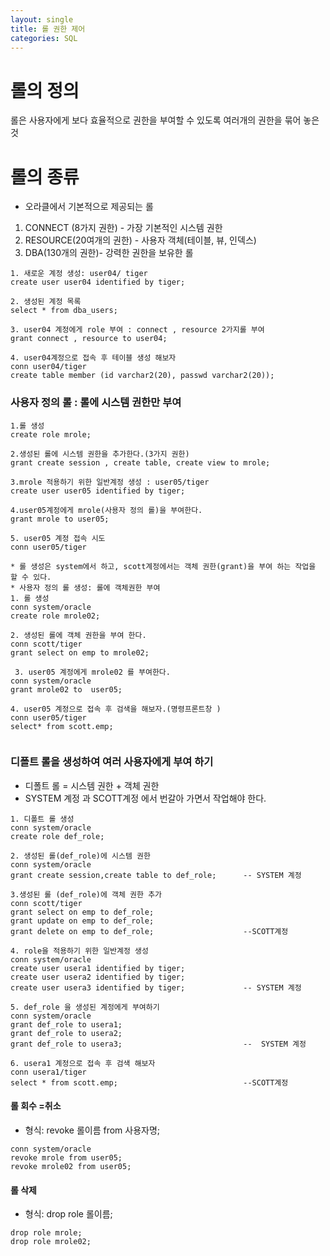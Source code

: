 ```yaml
---
layout: single
title: 롤 권한 제어 
categories: SQL
---
```

# 롤의 정의
롤은 사용자에게 보다 효율적으로 권한을 부여할 수 있도록 여러개의 권한을 묶어 놓은것 
# 롤의 종류

* 오라클에서 기본적으로 제공되는 롤
1. CONNECT (8가지 권한)  - 가장 기본적인 시스템 권한 
2. RESOURCE(20여개의 권한) - 사용자 객체(테이블, 뷰, 인덱스)
3. DBA(130개의 권한)- 강력한 권한을 보유한 롤

```````````````````````````
1. 새로운 계정 생성: user04/ tiger  
create user user04 identified by tiger;  

2. 생성된 계정 목록  
select * from dba_users;  

3. user04 계정에게 role 부여 : connect , resource 2가지롤 부여  
grant connect , resource to user04;  

4. user04계정으로 접속 후 테이블 생성 해보자  
conn user04/tiger  
create table member (id varchar2(20), passwd varchar2(20));  

``````````````````````````````````````````

### 사용자 정의 롤 : 롤에 시스템 권한만 부여 

`````````````
1.롤 생성  
create role mrole;  

2.생성된 롤에 시스템 권한을 추가한다.(3가지 권한)  
grant create session , create table, create view to mrole;  

3.mrole 적용하기 위한 일반계정 생성 : user05/tiger  
create user user05 identified by tiger;  

4.user05계정에게 mrole(사용자 정의 롤)을 부여한다.   
grant mrole to user05;  

5. user05 계정 접속 시도   
conn user05/tiger  

* 롤 생성은 system에서 하고, scott계정에서는 객체 권한(grant)을 부여 하는 작업을 할 수 있다.   
* 사용자 정의 롤 생성: 롤에 객체권한 부여  
1. 롤 생성   
conn system/oracle 
create role mrole02;

2. 생성된 롤에 객체 권한을 부여 한다.   
conn scott/tiger  
grant select on emp to mrole02;  

 3. user05 계정에게 mrole02 를 부여한다.  
conn system/oracle  
grant mrole02 to  user05;  

4. user05 계정으로 접속 후 검색을 해보자.(명령프론트창 )  
conn user05/tiger  
select* from scott.emp;  


````````````````````````

### 디폴트 롤을 생성하여 여러 사용자에게 부여 하기
*  디폴트 롤  = 시스템 권한 + 객체 권한 
*  SYSTEM 계정 과 SCOTT계정 에서 번갈아 가면서 작업해야 한다.


```````````
1. 디폴트 롤 생성
conn system/oracle
create role def_role;  

2. 생성된 롤(def_role)에 시스템 권한
conn system/oracle
grant create session,create table to def_role;      -- SYSTEM 계정

3.생성된 롤 (def_role)에 객체 권한 추가 
conn scott/tiger
grant select on emp to def_role;
grant update on emp to def_role;
grant delete on emp to def_role;                    --SCOTT계정

4. role을 적용하기 위한 일반계정 생성
conn system/oracle
create user usera1 identified by tiger;
create user usera2 identified by tiger;
create user usera3 identified by tiger;             -- SYSTEM 계정

5. def_role 을 생성된 계정에게 부여하기
conn system/oracle
grant def_role to usera1;
grant def_role to usera2;
grant def_role to usera3;                           --  SYSTEM 계정

6. usera1 계정으로 접속 후 검색 해보자
conn usera1/tiger
select * from scott.emp;                            --SCOTT계정
``````````````````````


#### 롤 회수 =취소  
* 형식: revoke  롤이름  from 사용자명;    

``````````````````````
conn system/oracle  
revoke mrole from user05;  
revoke mrole02 from user05;  
``````````````````````````````


#### 롤 삭제

* 형식: drop role 롤이름;

```````````````````
drop role mrole;
drop role mrole02;



```````````````````````````````